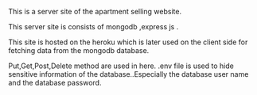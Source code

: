 This is a server site of the apartment selling website.

This server site is consists of mongodb ,express js .

This site is hosted on the heroku which is later used on the client side for fetching data from the mongodb database.

Put,Get,Post,Delete method are used in here. .env file is used to hide sensitive information of the database..Especially the database user 
name and the database password.
